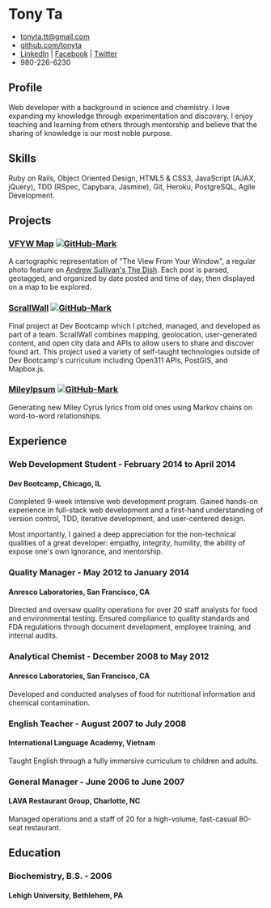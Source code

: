 # Tony Ta

* <tonyta.tt@gmail.com>
* [github.com/tonyta](http://github.com/tonyta)
* [LinkedIn](http://linkedin.com/in/tonyta) | [Facebook](http://facebook.com/tonyta) | [Twitter](http://twitter.com/tonyta)
* 980-226-6230

## Profile
Web developer with a background in science and chemistry. I love expanding my knowledge through experimentation and discovery. I enjoy teaching and learning from others through mentorship and believe that the sharing of knowledge is our most noble purpose.

## Skills
Ruby on Rails, Object Oriented Design, HTML5 & CSS3, JavaScript (AJAX, jQuery), TDD (RSpec, Capybara, Jasmine), Git, Heroku, PostgreSQL, Agile Development.

## Projects
### [VFYW Map](http://107.170.158.206/) [![GitHub-Mark](/images/GitHub-Mark-Light-32px.png)](https://github.com/tonyta/VFYW)

A cartographic representation of "The View From Your Window", a regular photo feature on [Andrew Sullivan's The Dish](http://dish.andrewsullivan.com/). Each post is parsed, geotagged, and organized by date posted and time of day, then displayed on a map to be explored.

### [ScrallWall](http://scrallwall.co) [![GitHub-Mark](/images/GitHub-Mark-Light-32px.png)](https://github.com/tonyta/ScrallWall)

Final project at Dev Bootcamp which I pitched, managed, and developed as part of a team. ScrallWall combines mapping, geolocation, user-generated content, and open city data and APIs to allow users to share and discover found art. This project used a variety of self-taught technologies outside of Dev Bootcamp's curriculum including Open311 APIs, PostGIS, and Mapbox.js.

### [MileyIpsum](http://mileyipsum.co) [![GitHub-Mark](/images/GitHub-Mark-Light-32px.png)](https://github.com/tonyta/mileyipsum)
Generating new Miley Cyrus lyrics from old ones using Markov chains on word-to-word relationships.

## Experience

### Web Development Student - February 2014 to April 2014
#### Dev Bootcamp, Chicago, IL
Completed 9-week intensive web development program. Gained hands-on experience in full-stack web development and a first-hand understanding of version control, TDD, iterative development, and user-centered design.

Most importantly, I gained a deep appreciation for the non-technical qualities of a great developer: empathy, integrity, humility, the ability of expose one's own ignorance, and mentorship.

### Quality Manager - May 2012 to January 2014
#### Anresco Laboratories, San Francisco, CA
Directed and oversaw quality operations for over 20 staff analysts for food and environmental testing. Ensured compliance to quality standards and FDA regulations through document development, employee training, and internal audits.

### Analytical Chemist - December 2008 to May 2012
#### Anresco Laboratories, San Francisco, CA
Developed and conducted analyses of food for nutritional information and chemical contamination.

### English Teacher - August 2007 to July 2008
#### International Language Academy, Vietnam
Taught English through a fully immersive curriculum to children and adults.

### General Manager - June 2006 to June 2007
#### LAVA Restaurant Group, Charlotte, NC
Managed operations and a staff of 20 for a high-volume, fast-casual 80-seat restaurant.

## Education

### Biochemistry, B.S. - 2006
#### Lehigh University, Bethlehem, PA

